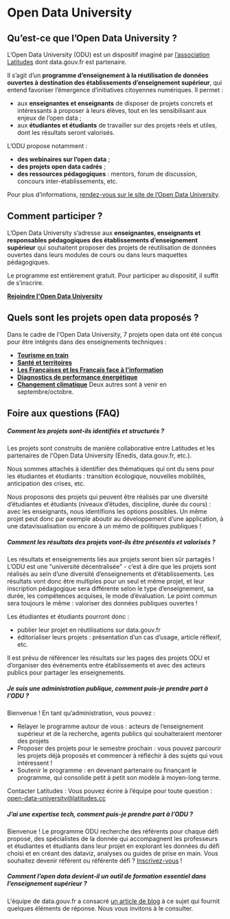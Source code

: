 # Open Data University

## Qu’est-ce que l’Open Data University ?

L’Open Data University (ODU) est un dispositif imaginé par [l’association Latitudes](https://www.latitudes.cc/) dont data.gouv.fr est partenaire.

Il s’agit d’un **programme d’enseignement à la réutilisation de données ouvertes à destination des établissements d’enseignement supérieur**, qui entend favoriser l’émergence d’initiatives citoyennes numériques. Il permet :

- aux **enseignantes et enseignants** de disposer de projets concrets et intéressants à proposer à leurs élèves, tout en les sensibilisant aux enjeux de l’open data ;
- aux **étudiantes et étudiants** de travailler sur des projets réels et utiles, dont les résultats seront valorisés.

L’ODU propose notamment :

- **des webinaires sur l’open data** ;
- **des projets open data cadrés** ;
- **des ressources pédagogiques** : mentors, forum de discussion, concours inter-établissements, etc.

Pour plus d’informations, [rendez-vous sur le site de l’Open Data University](https://www.opendatauniversity.org/).

## Comment participer ?

L’Open Data University s’adresse aux **enseignantes, enseignants et responsables pédagogiques des établissements d’enseignement supérieur** qui souhaitent proposer des projets de réutilisation de données ouvertes dans leurs modules de cours ou dans leurs maquettes pédagogiques.

Le programme est entièrement gratuit. Pour participer au dispositif, il suffit de s’inscrire.

**[Rejoindre l'Open Data University](https://airtable.com/appJY09hYLFOYjGdc/shr7WX6sMS1ciiyMv)**

## Quels sont les projets open data proposés ?

Dans le cadre de l'Open Data University, 7 projets open data ont été conçus pour être intégrés dans des enseignements techniques :

- [**Tourisme en train**](https://defis.data.gouv.fr/defis/tourisme-en-train)
- [**Santé et territoires**](https://defis.data.gouv.fr/defis/sante-et-territoires)
- [**Les Françaises et les Français face à l'information**](https://defis.data.gouv.fr/defis/les-francaises-et-francais-face-a-linformation)
- [**Diagnostics de performance énergétique**](https://defis.data.gouv.fr/defis/diagnostics-de-performance-energetique)
- [**Changement climatique**](https://defis.data.gouv.fr/defis/changement-climatique)
  Deux autres sont à venir en septembre/octobre.

## Foire aux questions (FAQ)

##### Comment les projets sont-ils identifiés et structurés ?

Les projets sont construits de manière collaborative entre Latitudes et les partenaires de l'Open Data University (Enedis, data.gouv.fr, etc.).

Nous sommes attachés à identifier des thématiques qui ont du sens pour les étudiantes et étudiants : transition écologique, nouvelles mobilités, anticipation des crises, etc.

Nous proposons des projets qui peuvent être réalisés par une diversité d’étudiantes et étudiants (niveaux d’études, discipline, durée du cours) : avec les enseignants, nous identifions les options possibles. Un même projet peut donc par exemple aboutir au développement d’une application, à une datavisualisation ou encore à un mémo de politiques publiques !

##### Comment les résultats des projets vont-ils être présentés et valorisés ?

Les résultats et enseignements liés aux projets seront bien sûr partagés ! L’ODU est une “université décentralisée” - c’est à dire que les projets sont réalisés au sein d’une diversité d’enseignements et d’établissements. Les résultats vont donc être multiples pour un seul et même projet, et leur inscription pédagogique sera différente selon le type d’enseignement, sa durée, les compétences acquises, le mode d’évaluation. Le point commun sera toujours le même : valoriser des données publiques ouvertes !

Les étudiantes et étudiants pourront donc :

- publier leur projet en réutilisations sur data.gouv.fr
- éditorialiser leurs projets : présentation d’un cas d’usage, article réflexif, etc.

Il est prévu de référencer les résultats sur les pages des projets ODU et d’organiser des événements entre établissements et avec des acteurs publics pour partager les enseignements.

##### Je suis une administration publique, comment puis-je prendre part à l’ODU ?

Bienvenue ! En tant qu’administration, vous pouvez :

- Relayer le programme autour de vous : acteurs de l’enseignement supérieur et de la recherche, agents publics qui souhaiteraient mentorer des projets
- Proposer des projets pour le semestre prochain : vous pouvez parcourir les projets déjà proposés et commencer à réfléchir à des sujets qui vous intéressent !
- Soutenir le programme : en devenant partenaire ou finançant le programme, qui consolide petit à petit son modèle à moyen-long terme.

Contacter Latitudes : Vous pouvez écrire à l’équipe pour toute question : open-data-university@latitudes.cc

##### J’ai une expertise tech, comment puis-je prendre part à l’ODU ?

Bienvenue ! Le programme ODU recherche des référents pour chaque défi proposé, des spécialistes de la donnée qui accompagnent les professeurs et étudiantes et étudiants dans leur projet en explorant les données du défi choisi et en créant des dataviz, analyses ou guides de prise en main. Vous souhaitez devenir référent ou référente défi ? [Inscrivez-vous](https://lati.cc/odu-inscription-ref-defi) !

##### Comment l’open data devient-il un outil de formation essentiel dans l’enseignement supérieur ?

L'équipe de data.gouv.fr a consacré [un article de blog](https://www.data.gouv.fr/fr/posts/comment-lopen-data-devient-un-outil-de-formation-essentiel-dans-lenseignement-superieur/) à ce sujet qui fournit quelques éléments de réponse. Nous vous invitons à le consulter.
